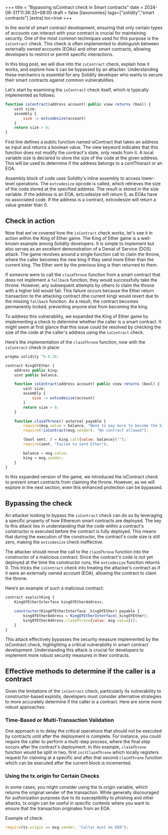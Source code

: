 +++
title = "Bypassing isContract check in Smart contracts"
date = 2024-08-31T11:36:33+08:00
draft = false
[taxonomies]
tags=["solidity","smart contracts"]
[extra]
toc=true
+++

In the world of smart contract development, ensuring that only certain types of accounts can interact with your contract is crucial for maintaining security. One of the most common techniques used for this purpose is the `isContract` check. This check is often implemented to distinguish between externally owned accounts (EOAs) and other smart contracts, allowing developers to restrict or permit specific interactions.

In this blog post, we will dive into the `isContract` check, explain how it works, and explore how it can be bypassed by an attacker. Understanding these mechanics is essential for any Solidity developer who wants to secure their smart contracts against common vulnerabilities.

Let's start by examining the `isContract` check itself, which is typically implemented as follows:
```js
function isContract(address account) public view returns (bool) {
    uint size;
    assembly {
        size := extcodesize(account)
    }
    return size > 0;
}
```
First line defines a public function named isContract that takes an address as input and returns a boolean value. The view keyword indicates that this function does not modify the contract's state, only reads from it. A local variable size is declared to store the size of the code at the given address. This will be used to determine if the address belongs to a contThisract or an EOA.

Assembly block of code uses Solidity's inline assembly to access lower-level operations. The `extcodesize` opcode is called, which retrieves the size of the code stored at the specified address. The result is stored in the size variable. If the address is an EOA, extcodesize will return 0, as EOAs have no associated code. If the address is a contract, extcodesize will return a value greater than 0.

## Check in action

Now that we've covered how the `isContract` check works, let's see it in action within the King of Ether game. The King of Ether game is a well-known example among Solidity developers. It is simple to implement but also serves as an excellent demonstration of a Denial of Service (DOS) attack. The game revolves around a single function call to claim the throne, where the caller becomes the new king if they send more Ether than the current king. The Ether sent by the previous king is then returned to them.

If someone were to call the `claimThrone` function from a smart contract that does not implement a `fallback` function, they would successfully take the throne. However, any subsequent attempts by others to claim the throne with a higher bid would fail. This failure occurs because the Ether return transaction to the attacking contract (the current king) would revert due to the missing `fallback` function. As a result, the contract becomes permanently locked, preventing anyone else from becoming the king.

To address this vulnerability, we expanded the King of Ether game by implementing a check to determine whether the caller is a smart contract. It might seem at first glance that this issue could be resolved by checking the size of the code at the caller's address using the `isContract` check.

Here’s the implementation of the `claimThrone` function, now with the `isContract` check in place:
```js
pragma solidity ^0.8.10;

contract KingOfEther {
    address public king;
    uint public balance;

    function isContract(address account) public view returns (bool) {
        uint size;
        assembly {
            size := extcodesize(account)
        }
        return size > 0;
    }

    function claimThrone() external payable {
        require(msg.value > balance, "Need to pay more to become the king");
        require(!isContract(msg.sender), "No contract allowed");

        (bool sent, ) = king.call{value: balance}("");
        require(sent, "Failed to send Ether");

        balance = msg.value;
        king = msg.sender;
    }
}
```

In this expanded version of the game, we introduced the isContract check to prevent smart contracts from claiming the throne. However, as we will explore in the next section, even this enhanced protection can be bypassed.

## Bypassing the check

An attacker looking to bypass the `isContract` check can do so by leveraging a specific property of how Ethereum smart contracts are deployed. The key to this attack lies in understanding that the code within a contract's constructor is executed before the contract is fully deployed. This means that during the execution of the constructor, the contract's code size is still zero, making the `extcodesize` check ineffective.

The attacker should move the call to the `claimThrone` function into the constructor of a malicious contract. Since the contract's code is not yet deployed at the time the constructor runs, the `extcodesize` function returns 0. This tricks the `isContract` check into treating the attacker’s contract as if it were an externally owned account (EOA), allowing the contract to claim the throne.


Here’s an example of such a malicious contract:
```js
contract exploitKing {
    KingOfEtherInterface kingOfEtherAddress;

    constructor(KingOfEtherInterface _kingOfEther) payable {
        kingOfEtherAddress = KingOfEtherInterface(_kingOfEther);
        kingOfEtherAddress.claimThrone{value: msg.value}();
    }
}
```
This attack effectively bypasses the security measure implemented by the isContract check, highlighting a critical vulnerability in smart contract development. Understanding this attack is crucial for developers to implement more robust security measures in their contracts.

## Effective methods to determine if the caller is a contract

Given the limitations of the `isContract` check, particularly its vulnerability to constructor-based exploits, developers must consider alternative strategies to more accurately determine if the caller is a contract. Here are some more robust approaches:

### Time-Based or Multi-Transaction Validation

One approach is to delay the critical operations that should not be executed by contracts until after the deployment is complete. For instance, you could require the caller to perform a multi-step process, where the final step occurs after the contract's deployment. In this example, `claimThrone` function would be split in two, first `initClaimThrone` which locally registers request for claiming at a specific and after that second `claimThrone` function which can be executed after the current block is incemented.

### Using the tx.origin for Certain Checks

In some cases, you might consider using the tx.origin variable, which returns the original sender of the transaction. While generally discouraged for authorization purposes due to its susceptibility to phishing and other attacks, tx.origin can be useful in specific contexts where you want to ensure that the transaction originates from an EOA.

Example of check:
```js
require(tx.origin == msg.sender, "Caller must be EOA");
```